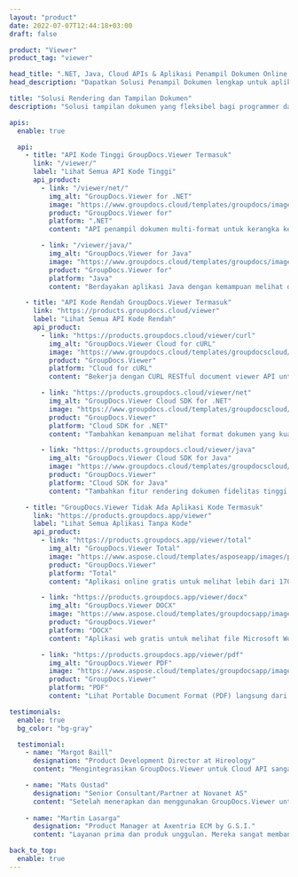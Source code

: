 ```yaml
---
layout: "product"
date: 2022-07-07T12:44:18+03:00
draft: false

product: "Viewer"
product_tag: "viewer"

head_title: ".NET, Java, Cloud APIs & Aplikasi Penampil Dokumen Online oleh GroupDocs"
head_description: "Dapatkan Solusi Penampil Dokumen lengkap untuk aplikasi .NET, Java, dan Cloud. Lihat format dokumen umum secara online menggunakan fitur drag and drop sederhana."

title: "Solusi Rendering dan Tampilan Dokumen"
description: "Solusi tampilan dokumen yang fleksibel bagi programmer dan profesional untuk membuat dan menampilkan format file yang banyak digunakan di mana saja."

apis:
  enable: true

  api:
    - title: "API Kode Tinggi GroupDocs.Viewer Termasuk"
      link: "/viewer/"
      label: "Lihat Semua API Kode Tinggi"
      api_product:
        - link: "/viewer/net/"
          img_alt: "GroupDocs.Viewer for .NET"
          image: "https://www.groupdocs.cloud/templates/groupdocs/images/product-logos/groupdocs-viewer-net.png"
          product: "GroupDocs.Viewer for"
          platform: ".NET"
          content: "API penampil dokumen multi-format untuk kerangka kerja .NET dan Mono untuk merender 170+ format file populer dari dalam aplikasi Anda."

        - link: "/viewer/java/"
          img_alt: "GroupDocs.Viewer for Java"
          image: "https://www.groupdocs.cloud/templates/groupdocs/images/product-logos/groupdocs-viewer-java.png"
          product: "GroupDocs.Viewer for"
          platform: "Java"
          content: "Berdayakan aplikasi Java dengan kemampuan melihat dan merender dokumen untuk menampilkan berbagai macam dokumen, gambar & diagram."

    - title: "API Kode Rendah GroupDocs.Viewer Termasuk"
      link: "https://products.groupdocs.cloud/viewer"
      label: "Lihat Semua API Kode Rendah"
      api_product:
        - link: "https://products.groupdocs.cloud/viewer/curl"
          img_alt: "GroupDocs.Viewer Cloud for cURL"
          image: "https://www.groupdocs.cloud/templates/groupdocscloud/images/sdk/272x272/groupdocs_viewer-for-curl.png"
          product: "GroupDocs.Viewer"
          platform: "Cloud for cURL"
          content: "Bekerja dengan CURL RESTful document viewer API untuk merender dan menampilkan Microsoft Office, PDF, dan format file umum lainnya dengan cepat di aplikasi Anda."

        - link: "https://products.groupdocs.cloud/viewer/net"
          img_alt: "GroupDocs.Viewer Cloud SDK for .NET"
          image: "https://www.groupdocs.cloud/templates/groupdocscloud/images/sdk/272x272/groupdocs_viewer-for-net.png"
          product: "GroupDocs.Viewer"
          platform: "Cloud SDK for .NET"
          content: "Tambahkan kemampuan melihat format dokumen yang kuat di aplikasi .NET menggunakan Cloud SDK untuk .NET. Lihat dokumen dalam HTML, PDF atau sebagai gambar."

        - link: "https://products.groupdocs.cloud/viewer/java"
          img_alt: "GroupDocs.Viewer Cloud SDK for Java"
          image: "https://www.groupdocs.cloud/templates/groupdocscloud/images/sdk/272x272/groupdocs_viewer-for-java.png"
          product: "GroupDocs.Viewer"
          platform: "Cloud SDK for Java"
          content: "Tambahkan fitur rendering dokumen fidelitas tinggi ke aplikasi java Anda dengan SDK penampil dokumen yang dirancang khusus untuk Java."

    - title: "GroupDocs.Viewer Tidak Ada Aplikasi Kode Termasuk"
      link: "https://products.groupdocs.app/viewer"
      label: "Lihat Semua Aplikasi Tanpa Kode"
      api_product:
        - link: "https://products.groupdocs.app/viewer/total"
          img_alt: "GroupDocs.Viewer Total"
          image: "https://www.aspose.cloud/templates/asposeapp/images/products/logo/aspose_viewer-app.png"
          product: "GroupDocs.Viewer"
          platform: "Total"
          content: "Aplikasi online gratis untuk melihat lebih dari 170 format file dari browser pilihan Anda."

        - link: "https://products.groupdocs.app/viewer/docx"
          img_alt: "GroupDocs.Viewer DOCX"
          image: "https://www.aspose.cloud/templates/groupdocsapp/images/products/logo/groupdocs_words-app.png"
          product: "GroupDocs.Viewer"
          platform: "DOCX"
          content: "Aplikasi web gratis untuk melihat file Microsoft Word online dari perangkat apa pun."

        - link: "https://products.groupdocs.app/viewer/pdf"
          img_alt: "GroupDocs.Viewer PDF"
          image: "https://www.aspose.cloud/templates/groupdocsapp/images/products/logo/groupdocs_pdf-app.png"
          product: "GroupDocs.Viewer"
          platform: "PDF"
          content: "Lihat Portable Document Format (PDF) langsung dari browser web Anda."

testimonials:
  enable: true
  bg_color: "bg-gray"

  testimonial:
    - name: "Margot Baill"
      designation: "Product Development Director at Hireology"
      content: "Mengintegrasikan GroupDocs.Viewer untuk Cloud API sangatlah mudah dengan Ruby SDK yang fantastis. Tidak banyak perusahaan di luar sana yang mau bekerja sama dengan kami untuk mencapai apa yang kami inginkan. Sungguh kemitraan yang hebat."

    - name: "Mats Oustad"
      designation: "Senior Consultant/Partner at Novanet AS"
      content: "Setelah menerapkan dan menggunakan GroupDocs.Viewer untuk .NET dalam proyek, tampaknya bekerja dengan sangat baik. Saya telah menguji dengan banyak dokumen dan sejauh ini bagus. Semua yang saya lemparkan dirender dengan baik dan terlihat sama bagusnya dengan di penampil PDF atau MS Word."
              
    - name: "Martin Lasarga"
      designation: "Product Manager at Axentria ECM by G.S.I."
      content: "Layanan prima dan produk unggulan. Mereka sangat membantu dan responsif selama GroupDocs.Viewer untuk proses implementasi .NET, tidak dapat merekomendasikan mereka dengan cukup tinggi."

back_to_top:
  enable: true
---
```

